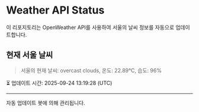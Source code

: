 
# Weather API Status

이 리포지토리는 OpenWeather API를 사용하여 서울의 날씨 정보를 자동으로 업데이트합니다.

## 현재 서울 날씨
> 서울의 현재 날씨: overcast clouds, 온도: 22.89°C, 습도: 96%

⏳ 업데이트 시간: 2025-09-24 13:19:28 (UTC)

---
자동 업데이트 봇에 의해 관리됩니다.
